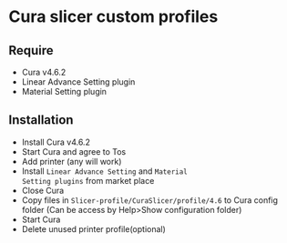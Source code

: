 # Cura slicer custom profiles

## Require
- Cura v4.6.2
- Linear Advance Setting plugin
- Material Setting plugin

## Installation

- Install Cura v4.6.2
- Start Cura and agree to Tos
- Add printer (any will work)
- Install <code>Linear Advance Setting</code> and <code>Material Setting plugins</code> from market place
- Close Cura
- Copy files in <code>Slicer-profile/CuraSlicer/profile/4.6</code> to Cura config folder (Can be access by Help>Show configuration folder)
- Start Cura
- Delete unused printer profile(optional)